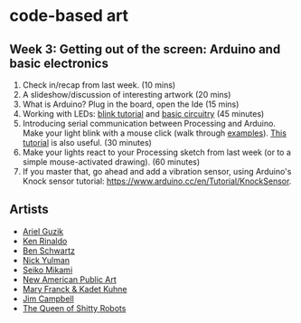 # code-based art

## Week 3: Getting out of the screen: Arduino and basic electronics

1. Check in/recap from last week. (10 mins)
2. A slideshow/discussion of interesting artwork (20 mins)
3. What is Arduino? Plug in the board, open the Ide (15 mins)
4. Working with LEDs: [blink tutorial](https://www.arduino.cc/en/Tutorial/Blink) and [basic circuitry](http://www.ladyada.net/learn/arduino/lesson3.html) (45 minutes)
5. Introducing serial communication between Processing and Arduino. Make your light blink with a mouse click (walk through [examples](https://github.com/lizzybrooks/code-based-art/tree/master/week3/examples)). [This tutorial](https://learn.sparkfun.com/tutorials/connecting-arduino-to-processing#to-arduino) is also useful. (30 minutes)
6. Make your lights react to your Processing sketch from last week (or to a simple mouse-activated drawing). (60 minutes)
7. If you master that, go ahead and add a vibration sensor, using Arduino's Knock sensor tutorial: https://www.arduino.cc/en/Tutorial/KnockSensor. 


## Artists
* [Ariel Guzik](https://vimeo.com/user8136071)
* [Ken Rinaldo](http://www.kenrinaldo.com)
* [Ben Schwartz](http://www.benschwartz.co/wikileaks-archive-project)
* [Nick Yulman](http://nysoundworks.org/songcabinet/)
* [Seiko Mikami](http://special.ycam.jp/doc/work/index_en.html)
* [New American Public Art](http://www.newamericanpublicart.com/ourself)
* [Mary Franck & Kadet Kuhne](http://www.maryfranck.net/portfolio/carapace/)
* [Jim Campbell](http://www.jimcampbell.tv/portfolio/objects/portrait_of_rebecca/)
* [The Queen of Shitty Robots](https://www.youtube.com/watch?v=Hxdqp3N_ymU)




